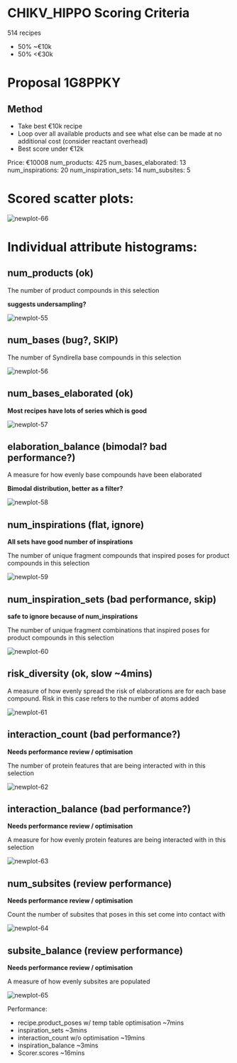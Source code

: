 # CHIKV_HIPPO Scoring Criteria

514 recipes

- 50% ~€10k
- 50% <€30k

# Proposal 1G8PPKY

## Method

- Take best €10k recipe
- Loop over all available products and see what else can be made at no additional cost (consider reactant overhead)
- Best score under €12k

Price: €10008
num_products: 425
num_bases_elaborated: 13
num_inspirations: 20
num_inspiration_sets: 14
num_subsites: 5

# Scored scatter plots:

![newplot-66](https://github.com/user-attachments/assets/960895e4-0693-4ee7-b92f-2e8a12de000b)

# Individual attribute histograms:

## num_products (ok)

The number of product compounds in this selection

**suggests undersampling?**

![newplot-55](https://github.com/user-attachments/assets/d1af1e2c-2619-4178-9f5d-d12f22afdb6b)

## num_bases (bug?, SKIP)

The number of Syndirella base compounds in this selection

![newplot-56](https://github.com/user-attachments/assets/ddd61ba4-dc94-4f93-b1b1-5d7cdb2b5a52)

## num_bases_elaborated (ok)

**Most recipes have lots of series which is good**

![newplot-57](https://github.com/user-attachments/assets/3ee81660-8c5b-44e5-8f46-c294df786296)


## elaboration_balance (bimodal? bad performance?)

A measure for how evenly base compounds have been elaborated

**Bimodal distribution, better as a filter?**

![newplot-58](https://github.com/user-attachments/assets/36c8ed02-3c97-4d66-a483-d13b51d49c2b)

## num_inspirations (flat, ignore)

**All sets have good number of inspirations**

The number of unique fragment compounds that inspired poses for product compounds in this selection

![newplot-59](https://github.com/user-attachments/assets/fef80714-e8e8-4f04-91ac-95926f454241)

## num_inspiration_sets (bad performance, skip)

**safe to ignore because of num_inspirations**

The number of unique fragment combinations that inspired poses for product compounds in this selection

![newplot-60](https://github.com/user-attachments/assets/992df1f0-b2fc-4229-906a-abb0881031d6)

## risk_diversity (ok, slow ~4mins)

A measure of how evenly spread the risk of elaborations are for each base compound. Risk in this case refers to the number of atoms added

![newplot-61](https://github.com/user-attachments/assets/295934c4-0e80-427a-b460-e82ecc1936ab)

## interaction_count (bad performance?)

**Needs performance review / optimisation**

The number of protein features that are being interacted with in this selection

![newplot-62](https://github.com/user-attachments/assets/cf22b3dc-54c7-46ed-a3db-d62a7c9374da)

## interaction_balance (bad performance?)

**Needs performance review / optimisation**

A measure for how evenly protein features are being interacted with in this selection

![newplot-63](https://github.com/user-attachments/assets/6d52b387-2f65-4086-baed-384388d160a9)

## num_subsites (review performance)

**Needs performance review / optimisation**

Count the number of subsites that poses in this set come into contact with

![newplot-64](https://github.com/user-attachments/assets/4386a5e6-56ed-41d8-b27c-4c1399f77bc2)

## subsite_balance (review performance)

**Needs performance review / optimisation**

A measure of how evenly subsites are populated

![newplot-65](https://github.com/user-attachments/assets/579a79a1-c163-48b7-a246-094698f5dff6)

Performance:

- recipe.product_poses w/ temp table optimisation ~7mins
- inspiration_sets ~3mins
- interaction_count w/o optimisation ~19mins
- inspiration_balance ~3mins
- Scorer.scores ~16mins
